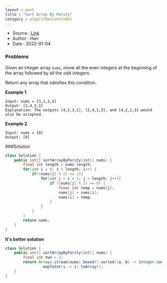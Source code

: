 ```yaml
---
layout : post
title : "Sort Array By Parity"
category : algorithm[LeetCode]
---
```


* Source : [Link](https://leetcode.com/explore/learn/card/fun-with-arrays/511/in-place-operations/3260/)
* Author : Han
* Date   : 2022-01-04

### Problems

Given an integer array `nums`, move all the even integers at the beginning of the array followed by all the odd integers.

Return any array that satisfies this condition.

**Example 1**
```
Input: nums = [3,1,2,4]
Output: [2,4,3,1]
Explanation: The outputs [4,2,3,1], [2,4,1,3], and [4,2,1,3] would also be accepted.
```

**Example 2**
```
Input: nums = [0]
Output: [0]
```

###Solution
```java
class Solution {
    public int[] sortArrayByParity(int[] nums) {
        final int length = nums.length;
        for(int i = 0; i < length; i++) {
            if((nums[i] % 2) == 1){
                for(int j = i + 1; j < length; j++){
                    if ((nums[j] % 2) == 0) {
                        final int temp = nums[j];
                        nums[j] = nums[i];
                        nums[i] = temp;
                    }
                }
            }
        }
        return nums;
    }
}
```

**It's better solution**
```java
class Solution {
    public int[] sortArrayByParity(int[] nums) {
        final int two = 2;
        return Arrays.stream(nums).boxed().sorted((a, b) -> Integer.compare(a % two, b % two))
                .mapToInt(i -> i).toArray();
    }
}
```
